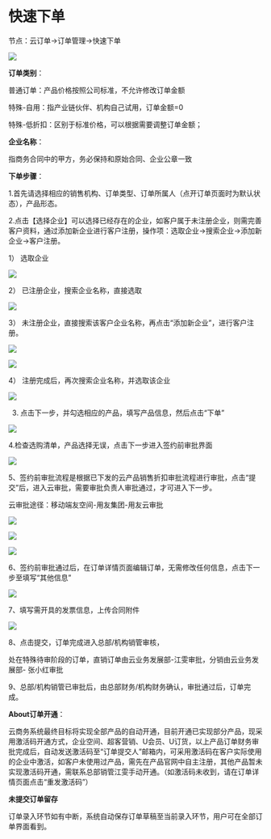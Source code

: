 # 快速下单

节点：云订单->订单管理->快速下单

![](/articles/business/2-/images/1.png)

**订单类别**：

普通订单：产品价格按照公司标准，不允许修改订单金额

特殊-自用：指产业链伙伴、机构自己试用，订单金额=0

特殊-低折扣：区别于标准价格，可以根据需要调整订单金额；

**企业名称**：

 指商务合同中的甲方，务必保持和原始合同、企业公章一致

**下单步骤**：

1.首先请选择相应的销售机构、订单类型、订单所属人（点开订单页面时为默认状态），产品形态。

2.点击【选择企业】可以选择已经存在的企业，如客户属于未注册企业，则需完善客户资料，通过添加新企业进行客户注册，操作项：选取企业->搜索企业->添加新企业->客户注册。

1） 选取企业

![](/articles/business/2-/images/2.png)

2） 已注册企业，搜索企业名称，直接选取

![](/articles/business/2-/images/3.png)

3） 未注册企业，直接搜索该客户企业名称，再点击“添加新企业”，进行客户注册。

![](/articles/business/2-/images/4.png)

![](/articles/business/2-/images/5.png)

4） 注册完成后，再次搜索企业名称，并选取该企业

![](/articles/business/2-/images/6.png)

3. 点击下一步，并勾选相应的产品，填写产品信息，然后点击“下单”

![](/articles/business/2-/images/7.png)

4.检查选购清单，产品选择无误，点击下一步进入签约前审批界面

![](/articles/business/2-/images/8.png)

5、签约前审批流程是根据已下发的云产品销售折扣审批流程进行审批，点击“提交”后，进入云审批，需要审批负责人审批通过，才可进入下一步。

云审批途径：移动端友空间-用友集团-用友云审批

![](/articles/business/2-/images/9.png)

![](/articles/business/2-/images/10.png)

![](/articles/business/2-/images/11.png)

6、签约前审批通过后，在订单详情页面编辑订单，无需修改任何信息，点击下一步至填写“其他信息”

![](/articles/business/2-/images/12.png)

7、填写需开具的发票信息，上传合同附件

![](/articles/business/2-/images/13.png)

8、点击提交，订单完成进入总部/机构销管审核，

处在特殊待审阶段的订单，直销订单由云业务发展部-江雯审批，分销由云业务发展部- 张小红审批

9、总部/机构销管已审批后，由总部财务/机构财务确认，审批通过后，订单完成。

**About订单开通**：

云商务系统最终目标将实现全部产品的自动开通，目前开通已实现部分产品，现采用激活码开通方式，企业空间、超客营销、U会员、U订货，以上产品订单财务审批完成后，自动发送激活码至“订单提交人”邮箱内，可采用激活码在客户实际使用的企业中激活，如客户未使用过产品，需先在产品官网中自主注册，其他产品暂未实现激活码开通，需联系总部销管江雯手动开通。（如激活码未收到，请在订单详情页面点击“重发激活码”）

**未提交订单留存**

订单录入环节如有中断，系统自动保存订单草稿至当前录入环节，用户可在全部订单界面看到。

